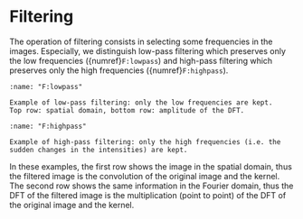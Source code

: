 # Filtering

The operation of filtering consists in selecting some frequencies in the images.
Especially, we distinguish low-pass filtering which preserves only the low frequencies ({numref}`F:lowpass`)
and high-pass filtering which preserves only the high frequencies ({numref}`F:highpass`).

```{figure} lowpass.svg
:name: "F:lowpass"

Example of low-pass filtering: only the low frequencies are kept.
Top row: spatial domain, bottom row: amplitude of the DFT.
```

```{figure} highpass.svg
:name: "F:highpass"

Example of high-pass filtering: only the high frequencies (i.e. the sudden changes in the intensities) are kept.
```

In these examples, the first row shows the image in the spatial domain,
thus the filtered image is the convolution of the original image and the kernel.
The second row shows the same information in the Fourier domain,
thus the DFT of the filtered image is the multiplication (point to point) of the DFT of the original image and the kernel.

<!-- Filters (low-pass/blur, High-pass/sharp, citer "kernel", lien vers détection de contour) -->